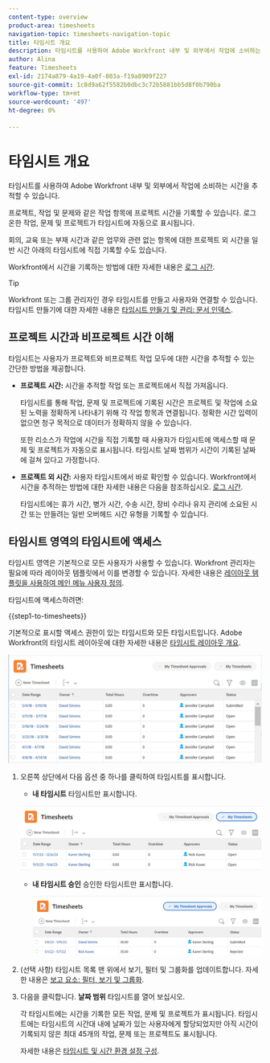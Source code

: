 ```yaml
---
content-type: overview
product-area: timesheets
navigation-topic: timesheets-navigation-topic
title: 타임시트 개요
description: 타임시트를 사용하여 Adobe Workfront 내부 및 외부에서 작업에 소비하는 시간을 추적할 수 있습니다.
author: Alina
feature: Timesheets
exl-id: 2174a879-4a19-4a0f-803a-f19a8909f227
source-git-commit: 1c8d9a62f5582b0dbc3c72b5881bb5d8f0b790ba
workflow-type: tm+mt
source-wordcount: '497'
ht-degree: 0%

---
```


# 타임시트 개요

<!-- Audited: 12/2023 -->

타임시트를 사용하여 Adobe Workfront 내부 및 외부에서 작업에 소비하는 시간을 추적할 수 있습니다.

프로젝트, 작업 및 문제와 같은 작업 항목에 프로젝트 시간을 기록할 수 있습니다. 로그온한 작업, 문제 및 프로젝트가 타임시트에 자동으로 표시됩니다.

회의, 교육 또는 부재 시간과 같은 업무와 관련 없는 항목에 대한 프로젝트 외 시간을 일반 시간 아래의 타임시트에 직접 기록할 수도 있습니다.

Workfront에서 시간을 기록하는 방법에 대한 자세한 내용은 [로그 시간](../../timesheets/create-and-manage-timesheets/log-time.md).

>[!TIP]
>
>Workfront 또는 그룹 관리자인 경우 타임시트를 만들고 사용자와 연결할 수 있습니다. 타임시트 만들기에 대한 자세한 내용은 [타임시트 만들기 및 관리: 문서 인덱스](../create-and-manage-timesheets/create-and-manage-timesheets.md).


## 프로젝트 시간과 비프로젝트 시간 이해

타임시트는 사용자가 프로젝트와 비프로젝트 작업 모두에 대한 시간을 추적할 수 있는 간단한 방법을 제공합니다.

* **프로젝트 시간:** 시간을 추적할 작업 또는 프로젝트에서 직접 가져옵니다.

  타임시트를 통해 작업, 문제 및 프로젝트에 기록된 시간은 프로젝트 및 작업에 소요된 노력을 정확하게 나타내기 위해 각 작업 항목과 연결됩니다. 정확한 시간 입력이 없으면 청구 목적으로 데이터가 정확하지 않을 수 있습니다.

  또한 리소스가 작업에 시간을 직접 기록할 때 사용자가 타임시트에 액세스할 때 문제 및 프로젝트가 자동으로 표시됩니다. 타임시트 날짜 범위가 시간이 기록된 날짜에 걸쳐 있다고 가정합니다.

* **프로젝트 외 시간:** 사용자 타임시트에서 바로 확인할 수 있습니다. Workfront에서 시간을 추적하는 방법에 대한 자세한 내용은 다음을 참조하십시오.   [로그 시간](../../timesheets/create-and-manage-timesheets/log-time.md).

  타임시트에는 휴가 시간, 병가 시간, 수송 시간, 장비 수리나 유지 관리에 소요된 시간 또는 만들려는 일반 오버헤드 시간 유형을 기록할 수 있습니다.

## 타임시트 영역의 타임시트에 액세스

타임시트 영역은 기본적으로 모든 사용자가 사용할 수 있습니다. Workfront 관리자는 필요에 따라 레이아웃 템플릿에서 이를 변경할 수 있습니다. 자세한 내용은 [레이아웃 템플릿을 사용하여 메인 메뉴 사용자 정의](/help/quicksilver/administration-and-setup/customize-workfront/use-layout-templates/customize-main-menu.md).

타임시트에 액세스하려면:

{{step1-to-timesheets}}

기본적으로 표시할 액세스 권한이 있는 타임시트와 모든 타임시트입니다. Adobe Workfront의 타임시트 레이아웃에 대한 자세한 내용은 [타임시트 레이아웃 개요](../../timesheets/timesheets/timesheet-layout.md).

![](assets/all-timesheets-list-nwe-350x68.png)

1. 오른쪽 상단에서 다음 옵션 중 하나를 클릭하여 타임시트를 표시합니다.

   * **내 타임시트** 타임시트만 표시합니다.

   ![](assets/my-timesheets-list-various-statuses-nwe-350x60.png)

   * **내 타임시트 승인** 승인한 타임시트만 표시합니다.

     ![](assets/timesheets-i-approve-list-with0filters-new-nwe-350x61.png)


1. (선택 사항) 타임시트 목록 맨 위에서 보기, 필터 및 그룹화를 업데이트합니다. 자세한 내용은 [보고 요소: 필터, 보기 및 그룹화](../../reports-and-dashboards/reports/reporting-elements/reporting-elements-overview.md).

1. 다음을 클릭합니다. **날짜 범위** 타임시트를 열어 보십시오.

   각 타임시트에는 시간을 기록한 모든 작업, 문제 및 프로젝트가 표시됩니다. 타임시트에는 타임시트의 시간대 내에 날짜가 있는 사용자에게 할당되었지만 아직 시간이 기록되지 않은 최대 45개의 작업, 문제 또는 프로젝트도 표시됩니다.

   자세한 내용은 [타임시트 및 시간 환경 설정 구성](../../administration-and-setup/set-up-workfront/configure-timesheets-schedules/timesheet-and-hour-preferences.md).
